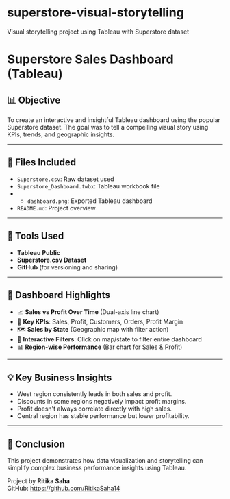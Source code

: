 # superstore-visual-storytelling
Visual storytelling project using Tableau with Superstore dataset
# Superstore Sales Dashboard (Tableau)

## 📊 Objective
To create an interactive and insightful Tableau dashboard using the popular Superstore dataset. The goal was to tell a compelling visual story using KPIs, trends, and geographic insights.

---

## 📁 Files Included
- `Superstore.csv`: Raw dataset used
- `Superstore_Dashboard.twbx`: Tableau workbook file 
- - `dashboard.png`: Exported Tableau dashboard
- `README.md`: Project overview

---

## 🔧 Tools Used

- **Tableau Public**
- **Superstore.csv Dataset**
- **GitHub** (for versioning and sharing)

---

## 📌 Dashboard Highlights

- 📈 **Sales vs Profit Over Time** (Dual-axis line chart)
- 🧮 **Key KPIs**: Sales, Profit, Customers, Orders, Profit Margin
- 🗺️ **Sales by State** (Geographic map with filter action)
- 🔀 **Interactive Filters**: Click on map/state to filter entire dashboard
- 📊 **Region-wise Performance** (Bar chart for Sales & Profit)

---

## 💡 Key Business Insights

- West region consistently leads in both sales and profit.
- Discounts in some regions negatively impact profit margins.
- Profit doesn't always correlate directly with high sales.
- Central region has stable performance but lower profitability.

---

## 📌 Conclusion

This project demonstrates how data visualization and storytelling can simplify complex business performance insights using Tableau.



Project by **Ritika Saha**  
GitHub: https://github.com/RitikaSaha14 
